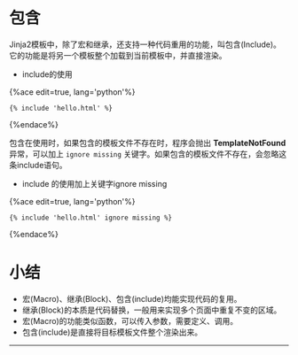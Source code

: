 # 包含

Jinja2模板中，除了宏和继承，还支持一种代码重用的功能，叫包含\(Include\)。它的功能是将另一个模板整个加载到当前模板中，并直接渲染。

  * include的使用

{%ace edit=true, lang='python'%}

    {% include 'hello.html' %}
    
{%endace%}

包含在使用时，如果包含的模板文件不存在时，程序会抛出 **TemplateNotFound** 异常，可以加上 `ignore missing`
关键字。如果包含的模板文件不存在，会忽略这条include语句。

  * include 的使用加上关键字ignore missing

{%ace edit=true, lang='python'%}

    {% include 'hello.html' ignore missing %}
    
{%endace%}

# 小结

  * 宏\(Macro\)、继承\(Block\)、包含\(include\)均能实现代码的复用。
  * 继承\(Block\)的本质是代码替换，一般用来实现多个页面中重复不变的区域。
  * 宏\(Macro\)的功能类似函数，可以传入参数，需要定义、调用。
  * 包含\(include\)是直接将目标模板文件整个渲染出来。

____

